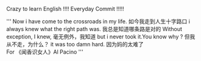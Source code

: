 Crazy to learn English !!!!  Everyday Commit !!!!! 


'''
Now i have come to the crossroads in my life. 
如今我走到人生十字路口 
i always knew what the right path was. 
我总是知道哪条路是对的 
Without exception, I knew, 
毫无例外，我知道 
but i never took it.You know why ? 
但我从不走，为什么？ 
it was too damn hard. 
因为妈的太难了     
For 《闻香识女人》Al Pacino
'''

